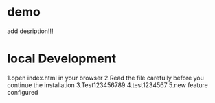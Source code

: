 # demo
add desription!!!
# local Development
1.open index.html in your browser
2.Read the file carefully before you continue the installation
3.Test123456789
4.test1234567
5.new feature configured
